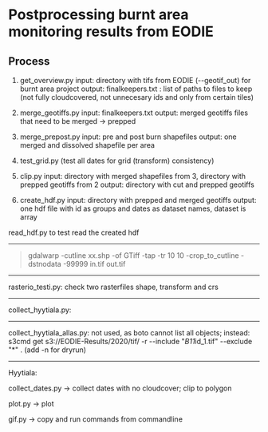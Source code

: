 # Postprocessing burnt area monitoring results from EODIE

## Process

1. get_overview.py
input: directory with tifs from EODIE (--geotif_out) for burnt area project
output: finalkeepers.txt : list of paths to files to keep (not fully cloudcovered, not unnecesary ids and only from certain tiles)

2. merge_geotiffs.py
input: finalkeepers.txt
output: merged geotiffs files that need to be merged -> prepped

3. merge_prepost.py
input: pre and post burn shapefiles
output: one merged and dissolved shapefile per area

4. test_grid.py (test all dates for grid (transform) consistency)

5. clip.py
input: directory with merged shapefiles from 3, directory with prepped geotiffs from 2
output: directory with cut and prepped geotiffs

6. create_hdf.py
input: directory with prepped and merged geotiffs
output: one hdf file with id as groups and dates as dataset names, dataset is array

read_hdf.py to test read the created hdf


--- 

> gdalwarp -cutline xx.shp -of GTiff -tap -tr 10 10 -crop_to_cutline -dstnodata -99999 in.tif out.tif

---

rasterio_testi.py: check two rasterfiles shape, transform and crs

---

collect_hyytiala.py:

---

collect_hyytiala_allas.py: not used, as boto cannot list all objects; instead:
s3cmd get s3://EODIE-Results/2020/tif/ -r --include "*B11*id_1.tif" --exclude "*" . (add -n for dryrun)

---

Hyytiala: 

collect_dates.py -> collect dates with no cloudcover; clip to polygon

plot.py -> plot 

gif.py -> copy and run commands from commandline